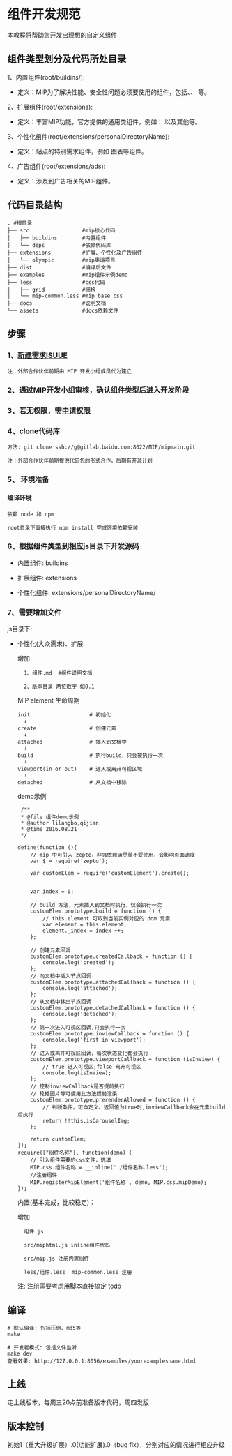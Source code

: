# 组件开发规范

本教程将帮助您开发出理想的自定义组件

## 组件类型划分及代码所处目录

1、内置组件(root/buildins/): 
    
* 定义：MIP为了解决性能、安全性问题必须要使用的组件，包括<mip-img>、<mip-video>、<mip-pixl> 等。

2、扩展组件(root/extensions): 
    
* 定义：丰富MIP功能，官方提供的通用类组件，例如：<mip-iframe> 以及其他等。

3、个性化组件(root/extensions/personalDirectoryName): 

* 定义：站点的特别需求组件，例如 图表等组件。

4、广告组件(root/extensions/ads): 

* 定义：涉及到广告相关的MIP组件。

## 代码目录结构
```
. #根目录
├── src                 #mip核心代码
│   ├── buildins        #内置组件
│   └── deps            #依赖代码库
├── extensions          #扩展、个性化及广告组件
│   └── olympic         #mip奥运项目
├── dist                #编译后文件
├── examples            #mip组件示例demo
├── less                #css代码
│   ├── grid            #栅格
│   └── mip-common.less #mip base css
├── docs                #说明文档
└── assets              #docs依赖文件
```

## 步骤

### 1、[新建需求ISUUE](http://gitlab.baidu.com/MIP/mipmain/issues)

    注：外部合作伙伴前期由 MIP 开发小组成员代为建立

### 2、通过MIP开发小组审核，确认组件类型后进入开发阶段

### 3、若无权限，需[申请权限](mailto:lilangbo@baidu.com/shenzhou@baidu.com)

### 4、clone代码库

    方法: git clone ssh://g@gitlab.baidu.com:8022/MIP/mipmain.git 
        
    注：外部合作伙伴前期提供代码包的形式合作，后期有开源计划

### 5、 环境准备

#### 编译环境

    依赖 node 和 npm

    root目录下直接执行 npm install 完成环境依赖安装

### 6、根据组件类型到相应js目录下开发源码

- 内置组件: buildins

- 扩展组件: extensions

- 个性化组件: extensions/personalDirectoryName/
    
### 7、需要增加文件

js目录下:
    
- 个性化(大众需求)、扩展: 
        
    增加 

        1、组件.md  #组件说明文档

        2、版本目录 两位数字 如0.1 



    MIP element 生命周期
    ```
    init                   # 初始化  
      ↓  
    create                 # 创建元素  
      ↓  
    attached               # 插入到文档中  
      ↓   
    build                  # 执行build，只会被执行一次   
      ↓     
    viewport(in or out)    # 进入或离开可视区域   
      ↓    
    detached               # 从文档中移除
    ```


	demo示例
	        
	```
	 /**
	 * @file 组件demo示例
	 * @author lilangbo,qijian
	 * @time 2016.08.21
	 */

	define(function (){
        // mip 中可引入 zepto，非强依赖请尽量不要使用，会影响页面速度
        var $ = require('zepto');
        
	    var customElem = require('customElement').create();


        var index = 0;

        // build 方法，元素插入到文档时执行，仅会执行一次
        customElem.prototype.build = function () {
            // this.element 可取到当前实例对应的 dom 元素
            var element = this.element;
            element._index = index ++;
        };

        // 创建元素回调
        customElem.prototype.createdCallback = function () {
            console.log('created');
        };
        // 向文档中插入节点回调
        customElem.prototype.attachedCallback = function () {
            console.log('attached');
        };
        // 从文档中移出节点回调
        customElem.prototype.detachedCallback = function () {
            console.log('detached');
        };
        // 第一次进入可视区回调,只会执行一次
        customElem.prototype.inviewCallback = function () {
            console.log('first in viewport');
        };
        // 进入或离开可视区回调，每次状态变化都会执行
        customElem.prototype.viewportCallback = function (isInView) {
            // true 进入可视区;false 离开可视区
            console.log(isInView);
        };
        // 控制inviewCallback是否提前执行
        // 轮播图片等可使用此方法提前渲染
        customElem.prototype.prerenderAllowed = function () {
            // 判断条件，可自定义。返回值为true时,inviewCallback会在元素build后执行
            return !!this.isCarouselImg;
        };

	    return customElem;
	});
	require(["组件名称"], function(demo) {
	    // 引入组件需要的css文件，选填
	    MIP.css.组件名称 = __inline('./组件名称.less');
	    //注册组件
	    MIP.registerMipElement('组件名称', demo, MIP.css.mipDemo);
	});

	```



    内置(基本完成，比较稳定)：

    增加 

        组件.js  

        src/miphtml.js inline组件代码  

        src/mip.js 注册内置组件

        less/组件.less  mip-common.less 注册

    注: 注册需要考虑用脚本直接搞定 todo

## 编译

```
# 默认编译: 包括压缩、md5等
make

# 开发者模式: 包括文件监听
make dev
查看效果: http://127.0.0.1:8056/examples/yourexamplesname.html

```

## 上线

走上线版本，每周三20点前准备版本代码，周四发版

## 版本控制

初始1（重大升级扩展）.0(功能扩展).0（bug fix），分别对应的情况进行相应升级
